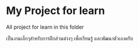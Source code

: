 # My Project for learn
 All project for learn in this folder

เป็นงานเล็กๆสำหรับการฝึกส่วนต่างๆ เพื่อเรียนรู้ และพัฒนาตัวเองครับ
